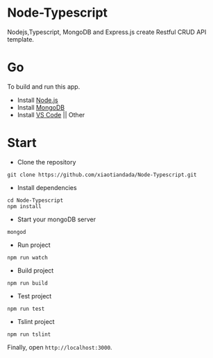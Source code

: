 # Node-Typescript

Nodejs,Typescript, MongoDB and Express.js create Restful CRUD API template.

# Go

To build and run this app.
- Install [Node.js](https://nodejs.org/en/)
- Install [MongoDB](https://docs.mongodb.com/manual/installation/)
- Install [VS Code](https://code.visualstudio.com/) || Other


# Start

- Clone the repository
```
git clone https://github.com/xiaotiandada/Node-Typescript.git
```
- Install dependencies
```
cd Node-Typescript
npm install
```
- Start your mongoDB server
```
mongod
```
- Run project
```
npm run watch
```

- Build project
```
npm run build
```

- Test project
```
npm run test
```

- Tslint project
```
npm run tslint
```

Finally, open `http://localhost:3000`.